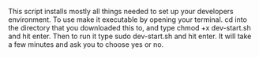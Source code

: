 This script installs mostly all things needed to set up your developers environment. To use make it executable by opening your terminal. cd into the directory that you downloaded this to, and type chmod +x dev-start.sh and hit enter. Then to run it type sudo dev-start.sh and hit enter. It will take a few minutes and ask you to choose yes or no. 
